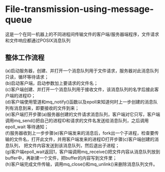 # File-transmission-using-message-queue
这是一个在同一机器上的不同进程间传输文件的客户端/服务器端程序，文件请求和文件响应都通过POSIX消息队列
## 整体工作流程
(a)启动服务器，创建、并打开一个消息队列用于文件请求，服务器对此消息队列只读，循环等待请求；\
(b)启动客户端，启动参数加上要请求的文件名；\
(c)客户端创建、并打开一个消息队列用于接收文件，该消息队列的名字后接此客户端的进程ID；\
(d)客户端使用管道和mq_notify()函数以及epoll来知道何时上一步创建的消息队列有消息到来，即要接收的文件到来；\
(e)客户端打开步骤(a)服务器创建的文件请求消息队列，客户端对它只写，客户端调用mq_send()把自己的进程ID和请求的文件名发送给消息队列，之后调用epoll_wait
等待通知；\
(f)服务器收到上一步步骤(e)客户端发来的消息后，fork出一个子进程，检查要传输的文件名，打开此文件，并用客户端发来的进程ID打开步骤(c)客户端创建的消息队列，
把文件内容发送到该消息队列，然后退出子进程；\
(g)客户端epoll_wait返回1，客户端调用mq_receive()把文件内容从消息队列放到buffer中，再新建一个文件，把buffer的内容写到文件里；\
(h)客户端完成文件传输，调用mq_close()和mq_unlink()来删除消息队列文件。

